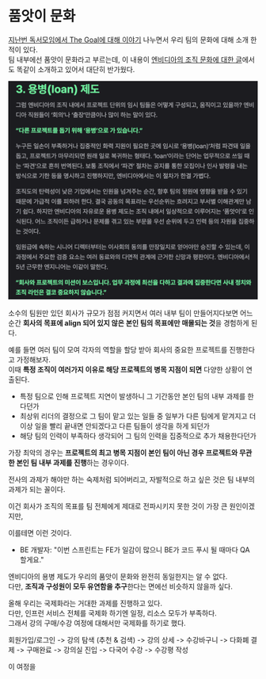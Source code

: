 # 품앗이 문화

[지난번 독서모임에서 The Goal에 대해 이야기](https://jojoldu.tistory.com/807) 나누면서 우리 팀의 문화에 대해 소개 한적이 있다.  
팀 내부에선 품앗이 문화라고 부르는데, 이 내용이 [엔비디아의 조직 문화에 대한 글](https://eopla.net/magazines/23435#)에서도 똑같이 소개하고 있어서 대단히 반가웠다.

![1](./images/1.png)

소수의 팀원만 있던 회사가 규모가 점점 커지면서 여러 내부 팀이 만들어지다보면 어느 순간 **회사의 목표에 align 되어 있지 않은 본인 팀의 목표에만 매몰되는 것**을 경험하게 된다.  
  
예를 들면 여러 팀이 모여 각자의 역할을 할당 받아 회사의 중요한 프로젝트를 진행한다고 가정해보자.  
이때 **특정 조직이 여러가지 이유로 해당 프로젝트의 병목 지점이 되면** 다양한 상황이 연출된다.

- 특정 팀으로 인해 프로젝트 지연이 발생하니 그 기간동안 본인 팀의 내부 과제를 한다던가
- 최상위 리더의 결정으로 그 팀이 맡고 있는 일들 중 일부가 다른 팀에게 맡겨지고 더이상 일을 빨리 끝내면 안되겠다고 다른 팀들이 생각을 하게 되던가
- 해당 팀의 인력이 부족하다 생각되어 그 팀의 인력을 집중적으로 추가 채용한다던가

가장 최악의 경우는 **프로젝트의 최고 병목 지점이 본인 팀이 아닌 경우 프로젝트와 무관한 본인 팀 내부 과제를 진행**하는 경우이다.  
  
전사의 과제가 해야만 하는 숙제처럼 되어버리고, 자발적으로 하고 싶은 것은 팀 내부의 과제가 되는 꼴이다.  

이건 회사가 조직의 목표를 팀 전체에게 제대로 전파시키지 못한 것이 가장 큰 원인이겠지만,


이를테면 이런 것이다.

- BE 개발자: "이번 스프린트는 FE가 일감이 많으니 BE가 코드 푸시 될 때마다 QA 할게요."

엔비디아의 용병 제도가 우리의 품앗이 문화와 완전히 동일한지는 알 수 없다.  
다만, **조직과 구성원이 모두 유연함을 추구**한다는 면에선 비슷하지 않을까 싶다.  


올해 우리는 국제화라는 거대한 과제를 진행하고 있다.  
다만, 인프런 서비스 전체를 국제화 하기엔 일정, 리소스 모두가 부족하다.  
그래서 강의 구매/수강 여정에 대해서만 국제화를 하기로 했다.  

회원가입/로그인 -> 강의 탐색 (추천 & 검색) -> 강의 상세 -> 수강바구니 -> 다화폐 결제 -> 구매완료 -> 강의실 진입 -> 다국어 수강 -> 수강평 작성

이 여정을 